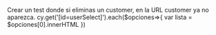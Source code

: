 Crear un test donde si eliminas un customer, en la URL customer ya no aparezca.
cy.get('[id=userSelect]').each($opciones=>{
            var lista = $opciones[0].innerHTML
        })